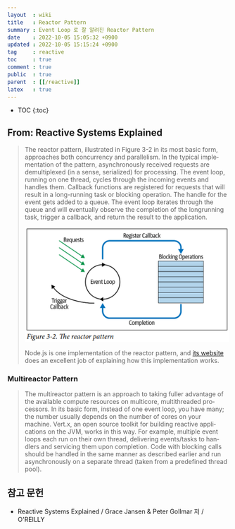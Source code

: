 ```yaml
---
layout  : wiki
title   : Reactor Pattern
summary : Event Loop 로 잘 알려진 Reactor Pattern
date    : 2022-10-05 15:05:32 +0900
updated : 2022-10-05 15:15:24 +0900
tag     : reactive
toc     : true
comment : true
public  : true
parent  : [[/reactive]]
latex   : true
---
```

* TOC
{:toc}

## From: Reactive Systems Explained

> The reactor pattern, illustrated in Figure 3-2 in its most basic form,
approaches both concurrency and parallelism. In the typical imple‐
mentation of the pattern, asynchronously received requests are
demultiplexed (in a sense, serialized) for processing. The event loop,
running on one thread, cycles through the incoming events and
handles them. Callback functions are registered for requests that will
result in a long-running task or blocking operation. The handle for
the event gets added to a queue. The event loop iterates through the
queue and will eventually observe the completion of the longrunning task, trigger a callback, and return the result to the
application.
>
> ![](/resource/wiki/reactive-reactor-pattern/reactor-pattern.png)
> 
> Node.js is one implementation of the reactor pattern,
and [its website](https://nodejs.org/en/docs/guides/event-loop-timers-and-nexttick/) does an excellent job of explaining how
this implementation works.

### Multireactor Pattern

> The multireactor pattern is an approach to taking fuller advantage of
the available compute resources on multicore, multithreaded pro‐
cessors. In its basic form, instead of one event loop, you have many;
the number usually depends on the number of cores on your
machine. Vert.x, an open source toolkit for building reactive appli‐
cations on the JVM, works in this way. For example, multiple event
loops each run on their own thread, delivering events/tasks to han‐
dlers and servicing them upon completion. Code with blocking calls
should be handled in the same manner as described earlier and run
asynchronously on a separate thread (taken from a predefined
thread pool).

## 참고 문헌

- Reactive Systems Explained / Grace Jansen & Peter Gollmar 저 / O'REILLY